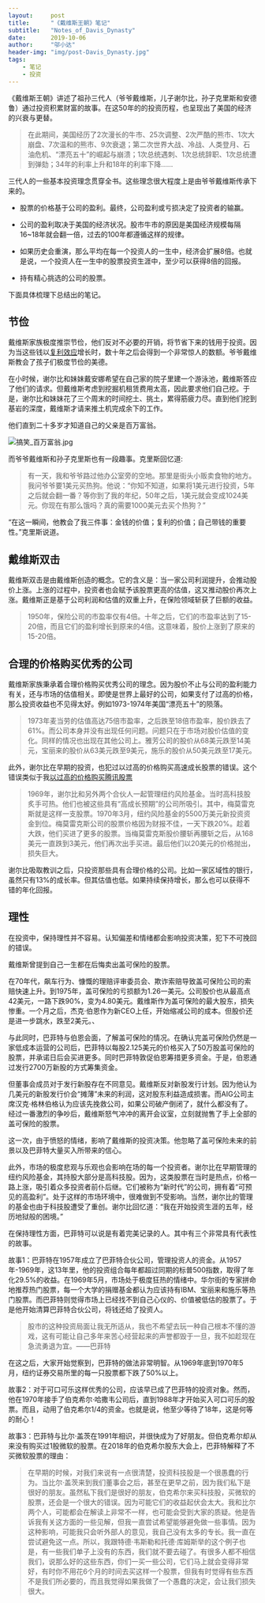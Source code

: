 ```yaml
---
layout:     post
title:      "《戴维斯王朝》笔记"
subtitle:   "Notes_of_Davis_Dynasty"
date:       2019-10-06
author:     "邬小达"
header-img: "img/post-Davis_Dynasty.jpg"
tags:
    - 笔记
    - 投资
---
```


《戴维斯王朝》讲述了祖孙三代人（爷爷戴维斯，儿子谢尔比，孙子克里斯和安德鲁）通过投资积累财富的故事。在这50年的的投资历程，也呈现出了美国的经济的兴衰与更替。

>在此期间，美国经历了2次漫长的牛市、25次调整、2次严酷的熊市、1次大崩盘、7次温和的熊市、9次衰退；第二次世界大战、冷战、人类登月、石油危机、“漂亮五十”的崛起与崩溃；1次总统遇刺、1次总统辞职、1次总统遭到弹劾；34年的利率上升和18年的利率下降......

三代人的一些基本投资理念贯穿全书。这些理念很大程度上是由爷爷戴维斯传承下来的。

* 股票的价格基于公司的盈利。最终，公司盈利或亏损决定了投资者的输赢。

* 公司的盈利取决于美国的经济状况。股市牛市的原因是美国经济规模每隔16~18年就会翻一倍，过去的100年都遵循这样的规律。

* 如果历史会重演，那么平均在每一个投资人的一生中，经济会扩展8倍。也就是说，一个投资人在一生中的股票投资生涯中，至少可以获得8倍的回报。

* 持有精心挑选的公司的股票。

下面具体梳理下总结出的笔记。

## 节俭

戴维斯家族极度推崇节俭，他们反对不必要的开销，将节省下来的钱用于投资。因为当这些钱以[复利效应](https://wuxiaoda.netlify.com/post/why_investing_in_indexfunds/)增长时，数十年之后会得到一个非常惊人的数额。爷爷戴维斯教会了孩子们极度节俭的美德。

在小时候，谢尔比和妹妹戴安娜希望在自己家的院子里建一个游泳池，戴维斯答应了他们的请求。但戴维斯考虑到挖掘机租赁费用太高，因此要求他们自己挖。于是，谢尔比和妹妹花了三个周末的时间挖土、挑土，累得筋疲力尽。直到他们挖到基岩的深度，戴维斯才请来推土机完成余下的工作。

他们直到二十多岁才知道自己的父亲是百万富翁。

![搞笑_百万富翁.jpg](https://i.loli.net/2019/11/03/qUF9V2sMXxEJoSj.jpg)

而爷爷戴维斯和孙子克里斯也有一段趣事。克里斯回忆道:

>有一天，我和爷爷路过他办公室旁的空地。那里是街头小贩卖食物的地方。我问爷爷要1美元买热狗。他说：“你知不知道，如果将1美元进行投资，5年之后就会翻一番？等你到了我的年纪，50年之后，1美元就会变成1024美元。你现在有那么饿吗？真的需要1000美元去买个热狗？”

“在这一瞬间，他教会了我三件事：金钱的价值；复利的价值；自己带钱的重要性。”克里斯说道。

## 戴维斯双击

戴维斯双击是由戴维斯创造的概念。它的含义是：当一家公司利润提升，会推动股价上涨。上涨的过程中，投资者也会赋予该股票更高的估值，这又推动股价再次上涨。戴维斯正是基于公司利润和估值的双重上升，在保险领域斩获了巨额的收益。

>1950年，保险公司的市盈率仅有4倍。十年之后，它们的市盈率达到了15-20倍，而且它们的盈利增长到原来的4倍。这意味着，股价上涨到了原来的15-20倍。

## 合理的价格购买优秀的公司

戴维斯家族秉承着合理价格购买优秀公司的理念。因为股价不止与公司的盈利能力有关，还与市场的估值相关。即使是世界上最好的公司，如果支付了过高的价格，那么投资收益也不见得太好。例如1973-1974年美国“漂亮五十”的陨落。

>1973年麦当劳的估值高达75倍市盈率，之后跌至18倍市盈率，股价跌去了61%。而公司本身并没有出现任何问题。问题只在于市场对股价估值的变化。同样的情况也出现在其他公司上。雅芳公司的股价从68美元跌至14美元，宝丽来的股价从63美元跌至9美元，施乐的股价从50美元跌至17美元。

此外，谢尔比在早期的投资，也犯过以过高的价格购买高速成长股票的错误。这个错误类似于我[以过高的价格购买腾讯股票](https://wuxiaoda.netlify.com/post/stepped_pit_of_buy_tencent_stock/)

>1969年，谢尔比和另外两个合伙人一起管理纽约风险基金。当时高科技股炙手可热。他们也被这些具有“高成长预期”的公司所吸引。其中，梅莫雷克斯就是这样一支股票。1970年3月，纽约风险基金的5500万美元新投资资金到位。梅莫雷克斯公司的股票价格因为财报不佳，一天下跌20%。趁着大跌，他们买进了更多的股票。当梅莫雷克斯股价腰斩再腰斩之后，从168美元一直跌到3美元，他们再次出手买进。最后他们以20美元的价格抛出，损失巨大。

谢尔比吸取教训之后，只投资那些具有合理价格的公司。比如一家区域性的银行，虽然只有13%的成长率。但其估值也低。如果持续保持增长，那么也可以获得不错的年化回报。

## 理性

在投资中，保持理性并不容易。认知偏差和情绪都会影响投资决策，犯下不可挽回的错误。

戴维斯曾提到自己一生都在后悔卖出盖可保险的股票。

在70年代，飙车行为、慷慨的理赔评审委员会、欺诈索赔导致盖可保险公司的索赔快速上升。到1975年，盖可保险的亏损额为1.26一美元。公司股价也从最高点42美元，一路下跌90%，变为4.80美元。戴维斯作为盖可保险的最大股东，损失惨重。一个月之后，杰克·伯恩作为新CEO上任，开始缩减公司的成本。但股价还是进一步跳水，跌至2美元。、

与此同时，巴菲特与伯恩会面，了解盖可保险的情况。在确认完盖可保险仍然是一家低成本运营的公司后，巴菲特以每股2.125美元的价格买入了50万股盖可保险的股票，并承诺日后会买进更多。同时巴菲特敦促伯恩筹措更多资金。于是，伯恩通过发行2700万新股的方式筹集资金。

但董事会成员对于发行新股存在不同意见。戴维斯反对新股发行计划。因为他认为几美元的新股发行价会“摊薄”未来的利润，这对股东利益造成损害。而AIG公司主席汉克·格林伯格认为应该先挽救公司，如果公司破产倒闭了，就什么都没有了。经过一番激烈的争吵后，戴维斯怒气冲冲的离开会议室，立刻就抛售了手上全部的盖可保险的股票。

这一次，由于愤怒的情绪，影响了戴维斯的投资决策。他忽略了盖可保险未来的前景以及巴菲特大量买入所带来的信心。

此外，市场的极度悲观与乐观也会影响在场的每一个投资者。谢尔比在早期管理的纽约风险基金，其持股大部分是高科技股。因为，这类股票在当时是热点，价格一路上涨，吸引着众多投资者前仆后继。它们被称为“新时代”的公司，拥有着“可预见的高盈利”。处于这样的市场环境中，很难做到不受影响。当然，谢尔比的管理的基金也由于科技股遭受了重创。谢尔比回忆道：“我在开始投资生涯的五年，经历地狱般的困境。”

在保持理性方面，巴菲特可以说是有着完美记录的人。其中有三个非常具有代表性的故事。

故事1：巴菲特在1957年成立了巴菲特合伙公司，管理投资人的资金。从1957年-1969年，这13年里，他的投资组合每年都超过同期的标普500指数，取得了年化29.5%的收益。在1969年5月，市场处于极度狂热的情绪中。华尔街的专家拼命地推荐热门股票，每一个大学的捐赠基金都认为应该持有IBM、宝丽来和施乐等热门股票。而巴菲特则觉得市场上已经找不到自己心仪的、价值被低估的股票了。于是他开始清算巴菲特合伙公司，将钱还给了投资人。

>股市的这种投资局面让我无所适从，我也不希望去玩一种自己根本不懂的游戏，这有可能让自己多年来苦心经营起来的声誉都毁于一旦，我不如趁现在急流勇退为宜。——巴菲特

在这之后，大家开始觉察到，巴菲特的做法非常明智。从1969年底到1970年5月，纽约证券交易所里的每一只股票都下跌了50%以上。

故事2：对于可口可乐这样优秀的公司，应该早已成了巴菲特的投资对象。然而，他在1970年接手了伯克希尔·哈撒韦公司后，直到1988年才开始买入可口可乐的股票。而且，动用了伯克希尔1/4的资金。也就是说，他至少等待了18年，这是何等的耐心！

故事3：巴菲特与比尔·盖茨在1991年相识，并很快成为了好朋友。但伯克希尔却从来没有购买过1股微软的股票。在2018年的伯克希尔股东大会上，巴菲特解释了不买微软股票的理由：

>在早期的时候，对我们来说有一点很清楚，投资科技股是一个很愚蠢的行为。当比尔·盖茨来到我们董事会之后，甚至在更早之前，因为我们私下是很好的朋友。虽然私下我们是很好的朋友，伯克希尔来买科技股，买微软的股票，还会是一个很大的错误。因为可能它们的收益起伏会太大。我和比尔两个人，可能都会在解读上非常不一样，也可能会受到大家的质疑。他是告诉我有关这方面的一些见解，但我一直尝试希望能够避免做一些事情。因为这种影响，可能我只会听外部人的意见，我自己没有太多的专长。我一直在尝试避免这一点。所以，我跟特德·韦斯勒和托德·库姆斯举的这个例子也是，有一些我们单子上没有的东西，我们就不要去碰了。有很多人都不相信我们，说那么好的这些东西，你们一买一些公司，它们马上就会变得非常好，有时你不用花6个月的时间去买这样一个股票，但我有时觉得有些东西不是我们所必要的，而且我觉得如果我做了一个愚蠢的决定，会让我们损失很大。
